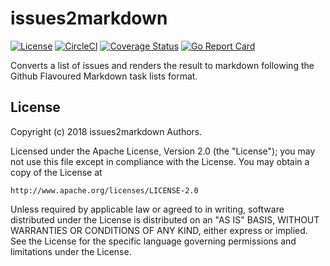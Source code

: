 # issues2markdown

[![License][License-Image]][License-Url]
[![CircleCI](https://circleci.com/gh/issues2markdown/issues2markdown.svg?style=svg)](https://circleci.com/gh/issues2markdown/issues2markdown)
[![Coverage Status](https://coveralls.io/repos/github/issues2markdown/issues2markdown/badge.svg?branch=master)](https://coveralls.io/github/issues2markdown/issues2markdown?branch=master)
[![Go Report Card](https://goreportcard.com/badge/github.com/issues2markdown/issues2markdown)](https://goreportcard.com/report/github.com/issues2markdown/issues2markdown)

Converts a list of issues and renders the result to markdown following the
Github Flavoured Markdown task lists format.

## License

Copyright (c) 2018 issues2markdown Authors.

Licensed under the Apache License, Version 2.0 (the "License");
you may not use this file except in compliance with the License.
You may obtain a copy of the License at

    http://www.apache.org/licenses/LICENSE-2.0

Unless required by applicable law or agreed to in writing, software
distributed under the License is distributed on an "AS IS" BASIS,
WITHOUT WARRANTIES OR CONDITIONS OF ANY KIND, either express or implied.
See the License for the specific language governing permissions and
limitations under the License.

[License-Url]: http://opensource.org/licenses/Apache
[License-Image]: https://img.shields.io/badge/License-Apache-blue.svg
